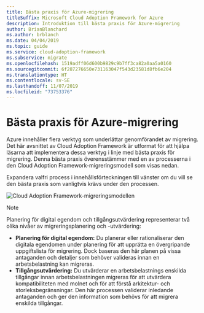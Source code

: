 ```yaml
---
title: Bästa praxis för Azure-migrering
titleSuffix: Microsoft Cloud Adoption Framework for Azure
description: Introduktion till bästa praxis för Azure-migrering
author: BrianBlanchard
ms.author: brblanch
ms.date: 04/04/2019
ms.topic: guide
ms.service: cloud-adoption-framework
ms.subservice: migrate
ms.openlocfilehash: 1519adff06d600b9829c9b7ff3ca82a0aa5a0160
ms.sourcegitcommit: 6f287276650e731163047f543d23581d8fb6e204
ms.translationtype: HT
ms.contentlocale: sv-SE
ms.lasthandoff: 11/07/2019
ms.locfileid: "73753376"
---
```

# <a name="azure-migration-best-practices"></a>Bästa praxis för Azure-migrering

Azure innehåller flera verktyg som underlättar genomförandet av migrering. Det här avsnittet av Cloud Adoption Framework är utformat för att hjälpa läsarna att implementera dessa verktyg i linje med bästa praxis för migrering. Denna bästa praxis överensstämmer med en av processerna i den Cloud Adoption Framework-migreringsmodell som visas nedan.

Expandera valfri process i innehållsförteckningen till vänster om du vill se den bästa praxis som vanligtvis krävs under den processen.

![Cloud Adoption Framework-migreringsmodellen](../../_images/operational-transformation-migrate.png)

> [!NOTE]
> Planering för digital egendom och tillgångsutvärdering representerar två olika nivåer av migreringsplanering och -utvärdering:
>
> - **Planering för digital egendom:** Du planerar eller rationaliserar den digitala egendomen under planering för att upprätta en övergripande uppgiftslista för migrering. Dock baseras den här planen på vissa antaganden och detaljer som behöver valideras innan en arbetsbelastning kan migreras.
> - **Tillgångsutvärdering:** Du utvärderar en arbetsbelastnings enskilda tillgångar innan arbetsbelastningen migreras för att utvärdera kompatibiliteten med molnet och för att förstå arkitektur- och storleksbegränsningar. Den här processen validerar inledande antaganden och ger den information som behövs för att migrera enskilda tillgångar.
